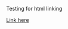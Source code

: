Testing for html linking

[Link here](https://adrianplau.github.io/adrianplau/Testing1/blob/master/Wellcome_TEI_Manuscript_Guidelines.html)
